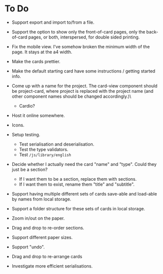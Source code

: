 # To Do

- Support export and import to/from a file.
- Support the option to show only the front-of-card pages, only the back-of-card pages, or both, interspersed, for double sided printing.
- Fix the mobile view. I've somehow broken the minimum width of the page. It stays at the a4 width.

- Make the cards prettier.
- Make the default starting card have some instructions / getting started info.
- Come up with a name for the project. The card-view component should be project-card, where project is replaced with the project name (and other component names should be changed accordingly.)\
  - Cardio?
- Host it online somewhere.

- Icons.
- Setup testing.
  - Test serialisation and deserialisation.
  - Test the type validators.
  - Test `/js/library/english`
- Decide whether I actually need the card "name" and "type". Could they just be a section?
  - If I want them to be a section, replace them with sections.
  - If I want them to exist, rename them "title" and "subtitle".
- Support having multiple different sets of cards save-able and load-able by names from local storage.
- Support a folder structure for these sets of cards in local storage.
- Zoom in/out on the paper.
- Drag and drop to re-order sections.
- Support different paper sizes.
- Support "undo".
- Drag and drop to re-arrange cards
- Investigate more efficient serialisations.
